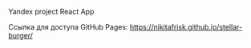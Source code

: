 Yandex project
React App

Ссылка для доступа GitHub Pages: 
https://nikitafrisk.github.io/stellar-burger/
